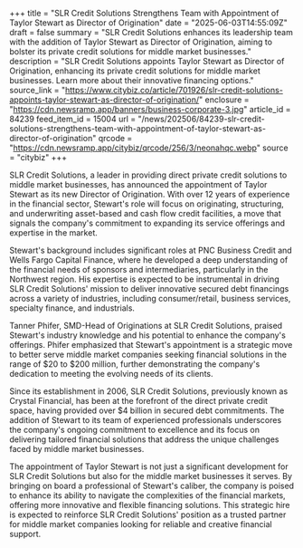 +++
title = "SLR Credit Solutions Strengthens Team with Appointment of Taylor Stewart as Director of Origination"
date = "2025-06-03T14:55:09Z"
draft = false
summary = "SLR Credit Solutions enhances its leadership team with the addition of Taylor Stewart as Director of Origination, aiming to bolster its private credit solutions for middle market businesses."
description = "SLR Credit Solutions appoints Taylor Stewart as Director of Origination, enhancing its private credit solutions for middle market businesses. Learn more about their innovative financing options."
source_link = "https://www.citybiz.co/article/701926/slr-credit-solutions-appoints-taylor-stewart-as-director-of-origination/"
enclosure = "https://cdn.newsramp.app/banners/business-corporate-3.jpg"
article_id = 84239
feed_item_id = 15004
url = "/news/202506/84239-slr-credit-solutions-strengthens-team-with-appointment-of-taylor-stewart-as-director-of-origination"
qrcode = "https://cdn.newsramp.app/citybiz/qrcode/256/3/neonahqc.webp"
source = "citybiz"
+++

<p>SLR Credit Solutions, a leader in providing direct private credit solutions to middle market businesses, has announced the appointment of Taylor Stewart as its new Director of Origination. With over 12 years of experience in the financial sector, Stewart's role will focus on originating, structuring, and underwriting asset-based and cash flow credit facilities, a move that signals the company's commitment to expanding its service offerings and expertise in the market.</p><p>Stewart's background includes significant roles at PNC Business Credit and Wells Fargo Capital Finance, where he developed a deep understanding of the financial needs of sponsors and intermediaries, particularly in the Northwest region. His expertise is expected to be instrumental in driving SLR Credit Solutions' mission to deliver innovative secured debt financings across a variety of industries, including consumer/retail, business services, specialty finance, and industrials.</p><p>Tanner Phifer, SMD-Head of Originations at SLR Credit Solutions, praised Stewart's industry knowledge and his potential to enhance the company's offerings. Phifer emphasized that Stewart's appointment is a strategic move to better serve middle market companies seeking financial solutions in the range of $20 to $200 million, further demonstrating the company's dedication to meeting the evolving needs of its clients.</p><p>Since its establishment in 2006, SLR Credit Solutions, previously known as Crystal Financial, has been at the forefront of the direct private credit space, having provided over $4 billion in secured debt commitments. The addition of Stewart to its team of experienced professionals underscores the company's ongoing commitment to excellence and its focus on delivering tailored financial solutions that address the unique challenges faced by middle market businesses.</p><p>The appointment of Taylor Stewart is not just a significant development for SLR Credit Solutions but also for the middle market businesses it serves. By bringing on board a professional of Stewart's caliber, the company is poised to enhance its ability to navigate the complexities of the financial markets, offering more innovative and flexible financing solutions. This strategic hire is expected to reinforce SLR Credit Solutions' position as a trusted partner for middle market companies looking for reliable and creative financial support.</p>